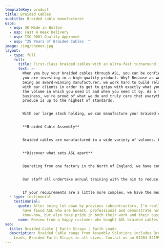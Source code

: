 ```yaml
---
templateKey: product
title: Braided Cables
subtitle: Braided cable manufacturer
usps:
  - usp: UK Made in Bolton
  - usp: Fast 4 Week Delivery
  - usp: ISO 9001 Quality Approved
  - usp: "25 Years of Braided Cables  "
image: /img/chemex.jpg
layout:
  - type: full
    full:
      title: First-class braided cables with an ultra-fast turnaround
      text: >-
        When you buy your braided cables through ASL, you can be confident that
        you are investing in a high-quality product. Why? Because as well as
        being an award-winning manufacturer, we work hard to build relationships
        with our clients in order to get to grips with exactly what you need,
        the volume in which you need it and when you need it by. As a family-run
        business, we’re proud of what we do and truly care that everything we
        produce is up to the highest of standards. 


        With our large stock holding, we can manufacture your braided cable assembly within days while still maintaining the level of quality we’ve worked hard at achieving and maintaining. Whether you’re looking for Braided Earth Cables, Braided Earth Leads or Braided Earth Straps, we can help. 


        **Braided Cable Assembly**


        Braided cables are manufactured in a wide variety of volumes. Our flexible set up allows us to help any customer who approaches us with a braided cable enquiry, no matter the size of your order. We offer all our clients a full consultation on your requirements, as well as ongoing support after you’ve received your order.


        **Discover what sets ASL apart**


        Operating from one factory in the North of England, we have complete control over the quality and turnaround of our products. Unlike when you outsource your manufacturer from abroad, with us you can rest assured that you will receive your product when you need it, to the level of quality that you expect. Having over 20 years’ experience in the manufacturing industry, we serve a wide range of sectors, including automotive, nuclear and utilities. 


        Our staff all undertake annual training with the aim to reduce costs and lead times as well as retaining our high level of quality.


        If your requirements are a little more complex, we have the means to fulfil both large and small orders.
  - type: testimonial
    testimonial:
      quote: After being let down by previous subcontractors, I’m really pleased to
        have found ASL who are honest, professional and demonstrate not only the
        know-how, but also take pride in both their work and their business.
      name: Review from a happy customer who bought ASL braided cables
seo:
  title: Braided Cable | Earth Straps | Earth Leads
  description: Braided Cable range from Assembly Solutions includes Braided Earth
    Leads, Braided Earth Straps in all sizes. Contact us on 01204 521999.
---
```

